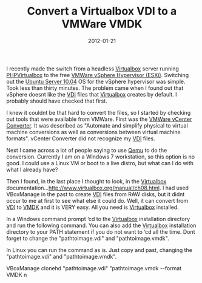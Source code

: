 ﻿---
layout: post
title: Convert a Virtualbox VDI to a VMWare VMDK
date: 2012-01-21
categories: None
---

I recently made the switch from a headless <a href="http://www.virtualbox.org/" target="_blank">Virtualbox</a> server running <a href="http://code.google.com/p/phpvirtualbox/" target="_blank">PHPVirtualbox</a> to the free <a href="http://www.vmware.com/products/vsphere-hypervisor/overview.html" target="_blank">VMWare vSphere Hypervisor (ESXi)</a>.  Switching out the <a href="http://ubuntu.com/" target="_blank">Ubuntu Server 10.04</a> OS for the vSphere hypervisor was simple.  Took less than thirty minutes.  The problem came when I found out that vSphere doesnt like the <a href="http://en.wikipedia.org/wiki/VDI_(file_format)#Virtual_Disk_Image" target="_blank">VDI</a> files that <a href="http://www.virtualbox.org/" target="_blank">Virtualbox</a> creates by default.  I probably should have checked that first.  

I knew it couldnt be that hard to convert the files, so I started by checking out tools that were available from VMWare. First was the <a href="http://www.vmware.com/products/converter/" target="_blank">VMWare vCenter Converter</a>.  It was described as "Automate and simplify physical to virtual machine conversions as well as conversions between virtual machine formats".  vCenter Converter did not recognize my <a href="http://en.wikipedia.org/wiki/VDI_(file_format)#Virtual_Disk_Image" target="_blank">VDI</a> files.  

Next I came across a lot of people saying to use <a href="http://qemu.org/" target="_blank">Qemu</a> to do the conversion.  Currently I am on a Windows 7 workstation, so this option is no good. I could use a Linux VM or boot to a live distro, but what can I do with what I already have?  

Then I found, in the last place I thought to look, in the <a href="http://www.virtualbox.org/" target="_blank">Virtualbox</a> documentation&#8230;<a href="http://www.virtualbox.org/manual/ch08.html" target="_blank">http://www.virtualbox.org/manual/ch08.html</a>.  I had used VBoxManage in the past to create <a href="http://en.wikipedia.org/wiki/VDI_(file_format)#Virtual_Disk_Image" target="_blank">VDI</a> files from RAW disks, but it didnt occur to me at first to see what else it could do.  Well, it can convert from <a href="http://en.wikipedia.org/wiki/VDI_(file_format)#Virtual_Disk_Image" target="_blank">VDI</a> to <a href="http://en.wikipedia.org/wiki/VMDK" target="_blank">VMDK</a> and it is VERY easy.  All you need is <a href="http://www.virtualbox.org/" target="_blank">Virtualbox</a> installed.   

In a Windows command prompt &#8216;cd to the <a href="http://www.virtualbox.org/" target="_blank">Virtualbox</a> installation directory and run the following command.  You can also add the <a href="http://www.virtualbox.org/" target="_blank">Virtualbox</a> installation directory to your PATH statement if you do not want to &#8216;cd all the time.  Dont forget to change the "pathtoimage.vdi" and "pathtoimage.vmdk".  

In Linux you can run the command as is. Just copy and past, changing the "pathtoimage.vdi" and "pathtoimage.vmdk".  

VBoxManage clonehd "pathtoimage.vdi" "pathtoimage.vmdk --format VMDK  n
